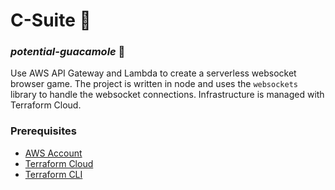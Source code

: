 # C-Suite 💼
### _potential-guacamole_ 🥑

Use AWS API Gateway and Lambda to create a serverless websocket browser game. 
The project is written in node and uses the `websockets` library to handle the websocket connections.
Infrastructure is managed with Terraform Cloud.

### Prerequisites

- [AWS Account](https://aws.amazon.com/)
- [Terraform Cloud](https://developer.hashicorp.com/terraform/cloud-docs)
- [Terraform CLI](https://www.terraform.io/downloads.html)

